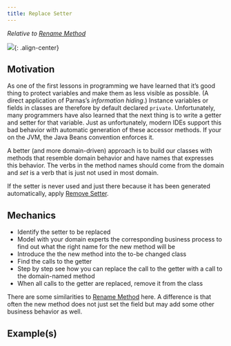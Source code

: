 ```yaml
---
title: Replace Setter
---
```


*Relative to [Rename Method](https://refactoring.com/catalog/changeFunctionDeclaration.html)*

![](../../images/domain-driven-refactorings/tactical/replace-setter.drawio.svg){: .align-center}

## Motivation

As one of the first lessons in programming we have learned that it’s good thing to protect variables and make them as less visible as possible. (A direct application of Parnas’s *information hiding*.) Instance variables or fields in classes are therefore by default declared `private`. Unfortunately, many programmers have also learned that the next thing is to write a getter and setter for that variable. Just as unfortunately, modern IDEs support this bad behavior with automatic generation of these accessor methods. If your on the JVM, the Java Beans convention enforces it.

A better (and more domain-driven) approach is to build our classes with methods that resemble domain behavior and have names that expresses this behavior. The verbs in the method names should come from the domain and *set* is a verb that is just not used in most domain.

If the setter is never used and just there because it has been generated automatically, apply [Remove Setter](remove-setter).

## Mechanics

- Identify the setter to be replaced
- Model with your domain experts the corresponding business process to find out what the right name for the new method will be
- Introduce the the new method into the to-be changed class
- Find the calls to the getter
- Step by step see how you can replace the call to the getter with a call to the domain-named method
- When all calls to the getter are replaced, remove it from the class

There are some similarities to [Rename Method](https://refactoring.com/catalog/changeFunctionDeclaration.html) here. A difference is that often the new method does not just set the field but may add some other business behavior as well.

## Example(s)
